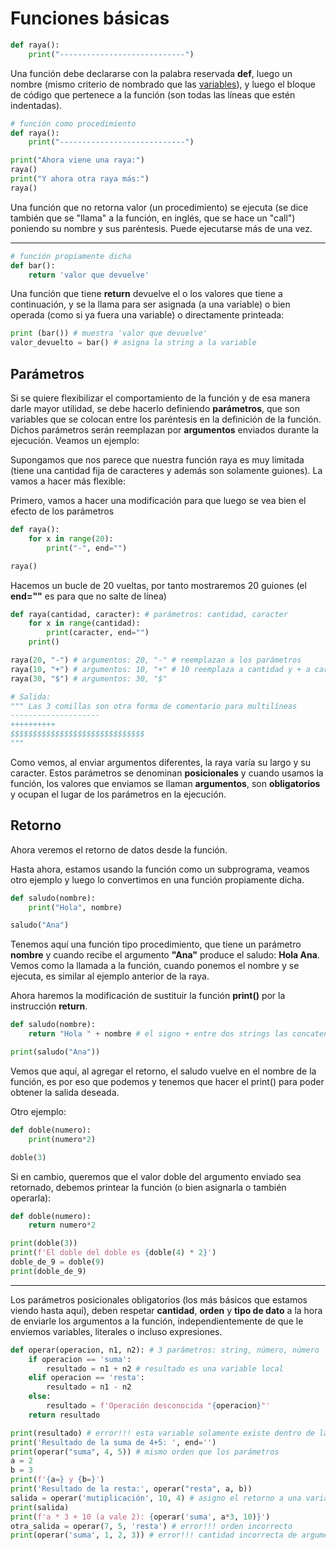 # Funciones básicas

```py
def raya():
    print("----------------------------")
```

Una función debe declararse con la palabra reservada **def**, luego un nombre (mismo criterio de nombrado que las [variables](../inicio/variables.md#como-se-puede-llamar-una-variable)), y luego el bloque de código que pertenece a la función (son todas las líneas que estén indentadas).

```py
# función como procedimiento
def raya():
    print("----------------------------")

print("Ahora viene una raya:")
raya()
print("Y ahora otra raya más:")
raya()
```

Una función que no retorna valor (un procedimiento) se ejecuta (se dice también que se "llama" a la función, en inglés, que se hace un "call") poniendo su nombre y sus paréntesis. Puede ejecutarse más de una vez.

---

```py
# función propiamente dicha
def bar():
    return 'valor que devuelve'
```

Una función que tiene **return** devuelve el o los valores que tiene a continuación, y se la llama para ser asignada (a una variable) o bien operada (como si ya fuera una variable) o directamente printeada:

```py
print (bar()) # muestra 'valor que devuelve'
valor_devuelto = bar() # asigna la string a la variable

```

## **Parámetros**

Si se quiere flexibilizar el comportamiento de la función y de esa manera darle mayor utilidad, se debe hacerlo definiendo **parámetros**, que son variables que se colocan entre los paréntesis en la definición de la función. Dichos parámetros serán reemplazan por **argumentos** enviados durante la ejecución. Veamos un ejemplo:

Supongamos que nos parece que nuestra función raya es muy limitada (tiene una cantidad fija de caracteres y además son solamente guiones). La vamos a hacer más flexible:

Primero, vamos a hacer una modificación para que luego se vea bien el efecto de los parámetros

```py
def raya():
    for x in range(20): 
        print("-", end="")

raya()
```

Hacemos un bucle de 20 vueltas, por tanto mostraremos 20 guiones (el **end=""** es para que no salte de línea)

```py
def raya(cantidad, caracter): # parámetros: cantidad, caracter
    for x in range(cantidad): 
        print(caracter, end="")
    print()

raya(20, "-") # argumentos: 20, "-" # reemplazan a los parámetros 
raya(10, "+") # argumentos: 10, "+" # 10 reemplaza a cantidad y + a caracter
raya(30, "$") # argumentos: 30, "$"

# Salida:
""" Las 3 comillas son otra forma de comentario para multilíneas
--------------------
++++++++++
$$$$$$$$$$$$$$$$$$$$$$$$$$$$$$
"""
```

Como vemos, al enviar argumentos diferentes, la raya varía su largo y su caracter. Estos parámetros se denominan **posicionales** y cuando usamos la función, los valores que enviamos se llaman **argumentos**, son **obligatorios** y ocupan el lugar de los parámetros en la ejecución.

## Retorno

Ahora veremos el retorno de datos desde la función.

Hasta ahora, estamos usando la función como un subprograma, veamos otro ejemplo y luego lo convertimos en una función propiamente dicha.

```py
def saludo(nombre):
    print("Hola", nombre)

saludo("Ana")
```

Tenemos aquí una función tipo procedimiento, que tiene un parámetro **nombre** y cuando recibe el argumento **"Ana"** produce el saludo: **Hola Ana**. Vemos como la llamada a la función, cuando ponemos el nombre y se ejecuta, es similar al ejemplo anterior de la raya.

Ahora haremos la modificación de sustituir la función **print()** por la instrucción **return**.

```py
def saludo(nombre):
    return "Hola " + nombre # el signo + entre dos strings las concatena

print(saludo("Ana"))
```

Vemos que aquí, al agregar el retorno, el saludo vuelve en el nombre de la función, es por eso que podemos y tenemos que hacer el print() para poder obtener la salida deseada.

Otro ejemplo:

```py
def doble(numero):
    print(numero*2)

doble(3)
```

Si en cambio, queremos que el valor doble del argumento enviado sea retornado, debemos printear la función (o bien asignarla o también operarla):

```py
def doble(numero):
    return numero*2

print(doble(3))
print(f'El doble del doble es {doble(4) * 2}')
doble_de_9 = doble(9)
print(doble_de_9)
```

---
Los parámetros posicionales obligatorios (los más básicos que estamos viendo hasta aquí), deben respetar **cantidad**, **orden** y **tipo de dato** a la hora de enviarle los argumentos a la función, independientemente de que le enviemos variables, literales o incluso expresiones.

```py
def operar(operacion, n1, n2): # 3 parámetros: string, número, número
    if operacion == 'suma':
        resultado = n1 + n2 # resultado es una variable local
    elif operacion == 'resta':
        resultado = n1 - n2 
    else:
        resultado = f'Operación desconocida "{operacion}"'
    return resultado

print(resultado) # error!!! esta variable solamente existe dentro de la función
print('Resultado de la suma de 4+5: ', end='')
print(operar("suma", 4, 5)) # mismo orden que los parámetros
a = 2
b = 3
print(f'{a=} y {b=}')
print('Resultado de la resta:', operar("resta", a, b))
salida = operar('mutiplicación', 10, 4) # asigno el retorno a una variable
print(salida)
print(f'a * 3 + 10 (a vale 2): {operar('suma', a*3, 10)}')
otra_salida = operar(7, 5, 'resta') # error!!! orden incorrecto
print(operar('suma', 1, 2, 3)) # error!!! cantidad incorrecta de argumentos
```
